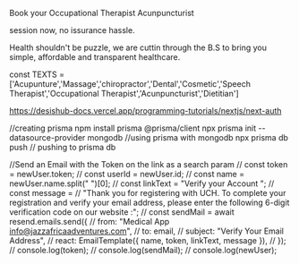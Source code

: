 Book your Occupational Therapist
Acunpuncturist

session now,
no issurance hassle.

Health shouldn't be puzzle, we are cuttin through the B.S to bring you simple, affordable and transparent healthcare.

const TEXTS =['Acupunture','Massage','chiropractor','Dental','Cosmetic','Speech Therapist','Occupational Therapist','Acunpuncturist','Dietitian']

https://desishub-docs.vercel.app/programming-tutorials/nextjs/next-auth

//creating prisma
npm install prisma @prisma/client
npx prisma init --datasource-provider mongodb //using prisma with mongodb
npx prisma db push // pushing to prisma db

//Send an Email with the Token on the link as a search param
// const token = newUser.token;
// const userId = newUser.id;
// const name = newUser.name.split(" ")[0];
// const linkText = "Verify your Account ";
// const message =
// "Thank you for registering with UCH. To complete your registration and verify your email address, please enter the following 6-digit verification code on our website :";
// const sendMail = await resend.emails.send({
// from: "Medical App <info@jazzafricaadventures.com>",
// to: email,
// subject: "Verify Your Email Address",
// react: EmailTemplate({ name, token, linkText, message }),
// });
// console.log(token);
// console.log(sendMail);
// console.log(newUser);
